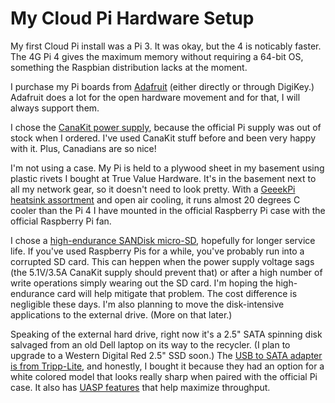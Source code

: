 # My Cloud Pi Hardware Setup

My first Cloud Pi install was a Pi 3. It was okay, but the 4 is noticably faster. The 4G Pi 4 gives the maximum memory without requiring a 64-bit OS, something the Raspbian distribution lacks at the moment.

I purchase my Pi boards from [Adafruit](https://www.adafruit.com/) (either directly or through DigiKey.) Adafruit does a lot for the open hardware movement and for that, I will always support them.

I chose the [CanaKit power supply](https://www.canakit.com/raspberry-pi-4-power-supply.html), because the official Pi supply was out of stock when I ordered. I've used CanaKit stuff before and been very happy with it. Plus, Canadians are so nice!

I'm not using a case. My Pi is held to a plywood sheet in my basement using plastic rivets I bought at True Value Hardware. It's in the basement next to all my network gear, so it doesn't need to look pretty. With a [GeeekPi heatsink assortment](https://www.amazon.com/gp/product/B07VPP642H/) and open air cooling, it runs almost 20 degrees C cooler than the Pi 4 I have mounted in the official Raspberry Pi case with the official Raspberry Pi fan.

I chose a [high-endurance SANDisk micro-SD](https://www.westerndigital.com/products/memory-cards/sandisk-high-endurance-uhs-i-microsd), hopefully for longer service life. If you've used Raspberry Pis for a while, you've probably run into a corrupted SD card. This can heppen when the power supply voltage sags (the 5.1V/3.5A CanaKit supply should prevent that) or after a high number of write operations simply wearing out the SD card. I'm hoping the high-endurance card will help mitigate that problem. The cost difference is negligible these days. I'm also planning to move the disk-intensive applications to the external drive. (More on that later.)

Speaking of the external hard drive, right now it's a 2.5" SATA spinning disk salvaged from an old Dell laptop on its way to the recycler. (I plan to upgrade to a Western Digital Red 2.5" SSD soon.) The [USB to SATA adapter is from Tripp-Lite](https://www.tripplite.com/USB-3-0-SuperSpeed-SATA-III-Adapter-Cable-UASP-2-5in-3-5in-SATA-White~U33806NSATAW), and honestly, I bought it because they had an option for a white colored model that looks really sharp when paired with the official Pi case. It also has [UASP features](https://en.wikipedia.org/wiki/USB_Attached_SCSI) that help maximize throughput.

